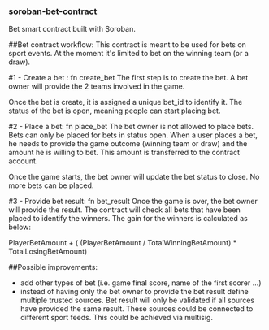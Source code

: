 ### soroban-bet-contract
Bet smart contract built with Soroban.

##Bet contract workflow:
This contract is meant to be used for bets on sport events.
At the moment it's limited to bet on the winning team (or a draw).

#1 - Create a bet : fn create_bet
The first step is to create the bet. A bet owner will provide the 2 teams involved in the game.

Once the bet is create, it is assigned a unique bet_id to identify it. 
The status of the bet is open, meaning people can start placing bet.

#2 - Place a bet: fn place_bet
The bet owner is not allowed to place bets. 
Bets can only be placed for bets in status open.
When a user places a bet, he needs to provide the game outcome (winning team or draw) and the amount he is willing to bet.
This amount is transferred to the contract account.

Once the game starts, the bet owner will update the bet status to close. No more bets can be placed.

#3 - Provide bet result: fn bet_result
Once the game is over, the bet owner will provide the result. 
The contract will check all bets that have been placed to identify the winners. 
The gain for the winners is calculated as below:

PlayerBetAmount + ( (PlayerBetAmount / TotalWinningBetAmount) * TotalLosingBetAmount)

##Possible improvements:
- add other types of bet (i.e. game final score, name of the first scorer ...)
- instead of having only the bet owner to provide the bet result define multiple trusted sources. 
Bet result will only be validated if all sources have provided the same result.
These sources could be connected to different sport feeds.
This could be achieved via multisig.



